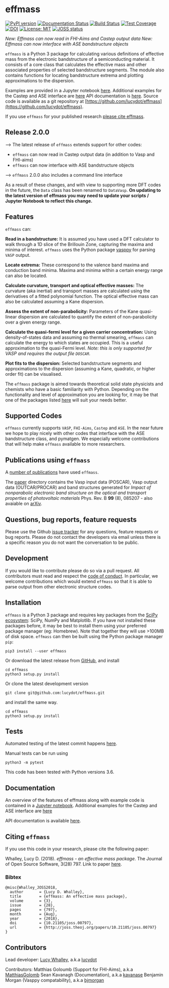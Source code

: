 # effmass

[![PyPI version](https://badge.fury.io/py/effmass.svg)](https://badge.fury.io/py/effmass)
[![Documentation Status](https://readthedocs.org/projects/effmass/badge/?version=latest)](https://effmass.readthedocs.io/en/latest/?badge=latest)
[![Build Status](https://travis-ci.com/lucydot/effmass.svg?branch=master)](https://travis-ci.com/lucydot/effmass)
[![Test Coverage](https://codeclimate.com/github/lucydot/effmass/badges/coverage.svg)](https://codeclimate.com/github/lucydot/effmass/coverage)
[![DOI](https://zenodo.org/badge/136037407.svg)](https://zenodo.org/badge/latestdoi/136037407)
[![License: MIT](https://img.shields.io/badge/License-MIT-yellow.svg)](https://opensource.org/licenses/MIT)
[![JOSS status](http://joss.theoj.org/papers/389754561f0710b756514b8cb9ac0e6a/status.svg)](http://joss.theoj.org/papers/389754561f0710b756514b8cb9ac0e6a)

*New: Effmass can now read in FHI-Aims and Castep output data*
*New: Effmass can now interface with ASE bandstructure objects*

`effmass` is a Python 3 package for calculating various definitions of effective mass from the electronic bandstructure of a semiconducting material. It consists of a core class that calculates the effective mass and other associated properties of selected bandstructure segments. The module also contains functions for locating bandstructure extrema and plotting approximations to the dispersion.

Examples are provided in a Jupyter notebook [here](https://nbviewer.jupyter.org/github/lucydot/effmass/blob/master/Tutorial.ipynb).
Additional examples for the Castep and ASE interface are [here](https://nbviewer.jupyter.org/github/lucydot/effmass/blob/master/tests/Test_Castep_interface.ipynb)
API documentation is [here](https://effmass.readthedocs.io/en/latest/).
Source code is available as a git repository at [https://github.com/lucydot/effmass](https://github.com/lucydot/effmass).

If you use `effmass` for your published research [please cite effmass](##citing-`effmass`).

## Release 2.0.0

--> The latest release of `effmass` extends support for other codes:
- `effmass` can now read in Castep output data (in addition to Vasp and FHI-aims)
- `effmass` can now interface with ASE bandstructure objects

--> `effmass` 2.0.0 also  includes a command line interface

As a result of these changes, and with view to supporting more DFT codes in the future, the `Data` class has been renamed to `DataVasp`. **On updating to the latest version of effmass you may need to update your scripts / Jupyter Notebook to reflect this change.**

## Features

`effmass` can:

**Read in a bandstructure:**
It is assumed you have used a DFT calculator to walk through a 1D slice of the Brillouin Zone, capturing the maxima and minima of interest. `effmass` uses the Python package [vasppy](https://github.com/bjmorgan/vasppy) for parsing `VASP` output.

**Locate extrema:**
These correspond to the valence band maxima and conduction band minima. Maxima and minima within a certain energy range can also be located.

**Calculate curvature, transport and optical effective masses:**
The curvature (aka inertial) and transport masses are calculated using the derivatives of a fitted polynomial function. The optical effective mass can also be calculated assuming a Kane dispersion.

**Assess the extent of non-parabolicity:**
Parameters of the Kane quasi-linear dispersion are calculated to quantify the extent of non-parabolicity over a given energy range. 

**Calculate the quasi-fermi level for a given carrier concentration:**
Using density-of-states data and assuming no thermal smearing, `effmass` can calculate the energy to which states are occupied. This is a useful approximation to the quasi-Fermi level. *Note: this is only supported for VASP and requires the output file `DOSCAR`.* 

**Plot fits to the dispersion:**
Selected bandstructure segments and approximations to the dispersion (assuming a Kane, quadratic, or higher order fit) can be visualised.

The `effmass` package is aimed towards theoretical solid state physicists and chemists who have a basic familiarity with Python. Depending on the functionality and level of approximation you are looking for, 
it may be that one of the packages listed [here](https://effmass.readthedocs.io/en/latest/Related%20packages.html) will suit your needs better.

## Supported Codes

`effmass` currently supports `VASP`, `FHI-Aims`, `Castep` and `ASE`. In the near future we hope to play nicely with other codes that interface with the ASE bandstructure class, and pymatgen. We especially welcome contributions that will help make `effmass` available to more researchers.

## Publications using `effmass`

A [number of publications](https://scholar.google.co.uk/scholar?oi=bibs&hl=en&cites=12032412581356217625) have used `effmass`.

The [paper](https://github.com/lucydot/effmass/paper) directory contains the Vasp input data (POSCAR), Vasp output data (OUTCAR/PROCAR) and band structures generated for *Impact of nonparabolic electronic band structure on the optical and transport properties of photovoltaic materials*  Phys. Rev. B **99** (8), 085207 - also avaiable on [arXiv](https://arxiv.org/pdf/1811.02281.pdf).

## Questions, bug reports, feature requests

Please use the Github [issue tracker](https://github.com/lucydot/effmass/issues/) for any questions, feature requests or bug reports. Please do not contact the developers via email unless there is a specific reason you do not want the conversation to be public.

## Development

If you would like to contribute please do so via a pull request. All contributors must read and respect the [code of conduct](https://github.com/lucydot/effmass/blob/master/CODE_OF_CONDUCT.md). In particular, we welcome contributions which would extend `effmass` so that it is able to parse output from other electronic structure codes. 

## Installation

`effmass` is a Python 3 package and requires key packages from the [SciPy ecosystem](https://www.scipy.org/about.html): SciPy, NumPy and Matplotlib. If you have not installed these packages before, it may be best to install them using your preferred package manager (eg: Homebrew). Note that together they will use >100MB of disk space. `effmass` can then be built using the Python package manager `pip`:

```
pip3 install --user effmass
```

Or download the latest release from [GitHub](https://github.com/lucydot/effmass/releases), and install
```
cd effmass
python3 setup.py install
```

Or clone the latest development version
```
git clone git@github.com:lucydot/effmass.git
```
and install the same way.
```
cd effmass
python3 setup.py install 
```

## Tests

Automated testing of the latest commit happens [here](https://travis-ci.com/lucydot/effmass).

Manual tests can be run using 
```
python3 -m pytest
```

This code has been tested with Python versions 3.6.

## Documentation

An overview of the features of effmass along with example code is contained in a [Jupyter notebook](https://nbviewer.jupyter.org/github/lucydot/effmass/blob/master/Tutorial.ipynb).
Additional examples for the Castep and ASE interface are [here](https://nbviewer.jupyter.org/github/lucydot/effmass/blob/master/tests/Test_Castep_interface.ipynb)

API documentation is available [here](https://effmass.readthedocs.io/en/latest/).

## Citing `effmass`

If you use this code in your research, please cite the following paper:

Whalley, Lucy D. (2018). *effmass - an effective mass package*. The Journal of Open Source Software, 3(28) 797.
Link to paper [here](https://joss.theoj.org/papers/10.21105/joss.00797).

### Bibtex

```
@misc{Whalley_JOSS2018,
  author       = {Lucy D. Whalley},
  title        = {effmass: An effective mass package},
  volume       = {3},
  issue        = {28},
  pages        = {797},
  month        = {Aug},
  year         = {2018},
  doi          = {10.21105/joss.00797},
  url          = {http://joss.theoj.org/papers/10.21105/joss.00797}
}
```

## Contributors

Lead developer: 
[Lucy Whalley](https://lucydot.github.io), a.k.a [lucydot](https://github.com/lucydot)

Contributors: 
Matthias Goloumb (Support for FHI-Aims), a.k.a [MatthiasGolomb](https://github.com/MatthiasGolomb)
Sean Kavanagh (Documentation), a.k.a [kavanase](https://github.com/kavanase)
Benjamin Morgan (Vasppy compatability), a.k.a [bjmorgan](bjmorgan)



